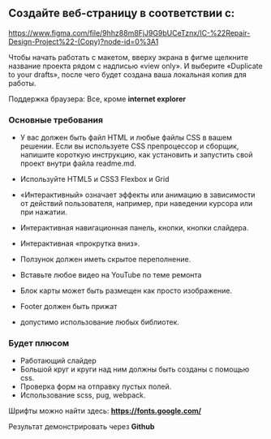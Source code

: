 ## Создайте веб-страницу в соответствии с:
https://www.figma.com/file/9hhz88m8FjJ9G9bUCeTznx/IC-%22Repair-Design-Project%22-(Copy)?node-id=0%3A1

Чтобы начать работать с макетом, вверху экрана в фигме щелкните название проекта рядом с надписью «view only». И выберите «Duplicate to your drafts», после чего будет создана ваша локальная копия для работы.

Поддержка браузера: Все, кроме **internet explorer**

### Основные требования

- У вас должен быть файл HTML и любые файлы CSS в вашем решении.
Если вы используете CSS препроцессор и сборщик, напишите короткую инструкцию, как установить и запустить свой проект внутри файла readme.md.

- Используйте HTML5 и CSS3 Flexbox и Grid
- «Интерактивный» означает эффекты или анимацию в зависимости от действий пользователя, например, при наведении курсора или при нажатии.
- Интерактивная навигационная панель, кнопки, кнопки слайдера.
- Интерактивная «прокрутка вниз».
- Ползунок должен иметь скрытое переполнение.
- Вставьте любое видео на YouTube по теме ремонта
- Блок карты может быть размещен как просто изображение. 
- Footer должен быть прижат
- допустимо использование любых библиотек.

### Будет плюсом

- Работающий слайдер
- Большой круг и круги над ним должны быть созданы с помощью css.
- Проверка форм на отправку пустых полей.
- Использование scss, pug, webpack.

Шрифты можно найти здесь: **https://fonts.google.com/**

Результат демонстрировать через **Github**

